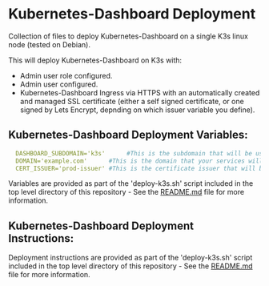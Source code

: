 Kubernetes-Dashboard Deployment
=======================

Collection of files to deploy Kubernetes-Dashboard on a single K3s linux node (tested on Debian).

This will deploy Kubernetes-Dashboard on K3s with:
  - Admin user role configured.
  - Admin user configured.
  - Kubernetes-Dashboard Ingress via HTTPS with an automatically created and managed SSL certificate (either a self signed certificate, or one signed by Lets Encrypt, depnding on which issuer variable you define).

Kubernetes-Dashboard Deployment Variables:
----------------------------------

```yml
  DASHBOARD_SUBDOMAIN='k3s'      #This is the subdomain that will be used to serve your Kubernetes Dashboard.
  DOMAIN='example.com'      #This is the domain that your services will be available on.
  CERT_ISSUER='prod-issuer' #This is the certificate issuer that will be used to issue a certificate for the Kubernetes Dashboard e.g. 'prod-issuer' or 'selfsigned-issuer'"
```

  Variables are provided as part of the 'deploy-k3s.sh' script included in the top level directory of this repository - See the [README.md](https://k3s.autothis.org/) file for more information.

Kubernetes-Dashboard Deployment Instructions:
-------------------------------------

  Deployment instructions are provided as part of the 'deploy-k3s.sh' script included in the top level directory of this repository - See the [README.md](https://k3s.autothis.org/) file for more information.
